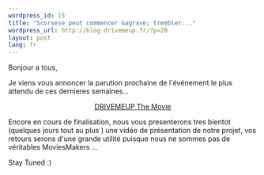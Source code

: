 ```yaml
--- 
wordpress_id: 15
title: "Scorsese peut commencer &agrave; trembler..."
wordpress_url: http://blog.drivemeup.fr/?p=20
layout: post
lang: fr
---
```


Bonjour a tous,

Je viens vous annoncer la parution prochaine de l&apos;&eacute;v&eacute;nement le plus attendu de ces dernieres semaines...
<p style="text-align: center;"><span style="text-decoration: underline;">DRIVEMEUP The Movie</span></p>

Encore en cours de finalisation, nous vous presenterons tres bientot (quelques jours tout au plus ) une vid&eacute;o de pr&eacute;sentation de notre projet, vos retours serons d&apos;une grande utilit&eacute; puisque nous ne sommes pas de v&eacute;ritables MoviesMakers ...

Stay Tuned :)
